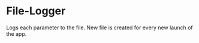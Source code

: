 # File-Logger
Logs each parameter to the file. New file is created for every new launch of the app.
